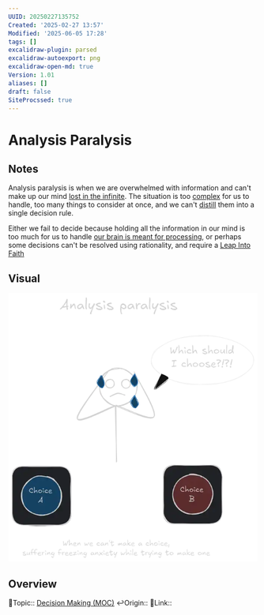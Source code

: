 ```yaml
---
UUID: 20250227135752
Created: '2025-02-27 13:57'
Modified: '2025-06-05 17:28'
tags: []
excalidraw-plugin: parsed
excalidraw-autoexport: png
excalidraw-open-md: true
Version: 1.01
aliases: []
draft: false
SiteProcssed: true
---
```


# Analysis Paralysis

## Notes

Analysis paralysis is when we are overwhelmed with information and can't make up our mind [lost in the infinite](/notes/lost-in-the-infinite.md). The situation is too [complex](/notes/complexity.md) for us to handle, too many things to consider at once, and we can't [distill](/notes/distillment.md) them into a single decision rule.

Either we fail to decide because holding all the information in our mind is too much for us to handle [our brain is meant for processing](/notes/our-mind-is-a-processor-and-not-a-warehouse.md), or perhaps some decisions can't be resolved using rationality, and require a [Leap Into Faith](/notes/leap-into-faith.md)

## Visual

![Analysis paralysis.webp](/notes/analysis-paralysis.webp)

## Overview
🔼Topic:: [Decision Making (MOC)](/mocs/decision-making-moc.md)
↩️Origin::
🔗Link::
